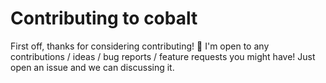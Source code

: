 # Contributing to cobalt

First off, thanks for considering contributing! 🎉
I'm open to any contributions / ideas / bug reports / feature requests you might have!
Just open an issue and we can discussing it.
